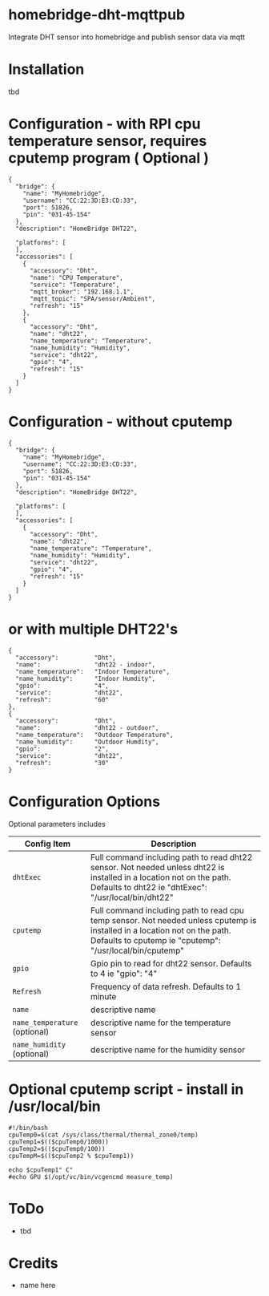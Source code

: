 # homebridge-dht-mqttpub
Integrate DHT sensor into homebridge and publish sensor data via mqtt

# Installation
tbd

# Configuration - with RPI cpu temperature sensor, requires cputemp program ( Optional )

```
{
  "bridge": {
    "name": "MyHomebridge",
    "username": "CC:22:3D:E3:CD:33",
    "port": 51826,
    "pin": "031-45-154"
  },
  "description": "HomeBridge DHT22",

  "platforms": [
  ],
  "accessories": [
    {
      "accessory": "Dht",
      "name": "CPU Temperature",
      "service": "Temperature",
      "mqtt_broker": "192.168.1.1",
      "mqtt_topic": "SPA/sensor/Ambient",
      "refresh": "15"
    },
    {
      "accessory": "Dht",
      "name": "dht22",
      "name_temperature": "Temperature",
      "name_humidity": "Humidity",
      "service": "dht22",
      "gpio": "4",
      "refresh": "15"
    }
  ]
}
```
# Configuration - without cputemp
```
{
  "bridge": {
    "name": "MyHomebridge",
    "username": "CC:22:3D:E3:CD:33",
    "port": 51826,
    "pin": "031-45-154"
  },
  "description": "HomeBridge DHT22",

  "platforms": [
  ],
  "accessories": [
    {
      "accessory": "Dht",
      "name": "dht22",
      "name_temperature": "Temperature",
      "name_humidity": "Humidity",
      "service": "dht22",
      "gpio": "4",
      "refresh": "15"
    }
  ]
}
```
# or with multiple DHT22's
```
{
  "accessory":          "Dht",
  "name":               "dht22 - indoor",
  "name_temperature":   "Indoor Temperature",
  "name_humidity":      "Indoor Humdity",
  "gpio":               "4",
  "service":            "dht22",
  "refresh":            "60"
},
{
  "accessory":          "Dht",
  "name":               "dht22 - outdoor",
  "name_temperature":   "Outdoor Temperature",
  "name_humidity":      "Outdoor Humdity",
  "gpio":               "2",
  "service":            "dht22",
  "refresh":            "30"
}

```

# Configuration Options

Optional parameters includes

| Config Item | Description |
| --- | --- |
| `dhtExec` | Full command including path to read dht22 sensor.  Not needed unless dht22 is installed in a location not on the path.  Defaults to dht22 ie "dhtExec": "/usr/local/bin/dht22" |
| `cputemp` | Full command including path to read cpu temp sensor.  Not needed unless cputemp is installed in a location not on the path.  Defaults to cputemp ie "cputemp": "/usr/local/bin/cputemp" |
| `gpio` | Gpio pin to read for dht22 sensor.  Defaults to 4 ie "gpio": "4" |
| `Refresh` | Frequency of data refresh. Defaults to 1 minute |
| `name` | descriptive name |
| `name_temperature` (optional)| descriptive name for the temperature sensor |
| `name_humidity` (optional)| descriptive name for the humidity sensor |


# Optional cputemp script - install in /usr/local/bin
```
#!/bin/bash
cpuTemp0=$(cat /sys/class/thermal/thermal_zone0/temp)
cpuTemp1=$(($cpuTemp0/1000))
cpuTemp2=$(($cpuTemp0/100))
cpuTempM=$(($cpuTemp2 % $cpuTemp1))

echo $cpuTemp1" C"
#echo GPU $(/opt/vc/bin/vcgencmd measure_temp)
```
# ToDo

* tbd

# Credits

* name here
